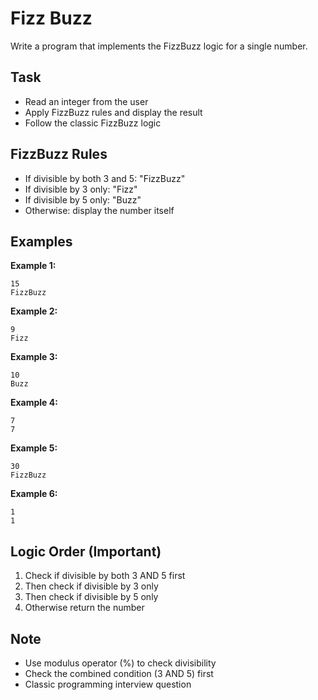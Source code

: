 # Fizz Buzz

Write a program that implements the FizzBuzz logic for a single number.

## Task
- Read an integer from the user
- Apply FizzBuzz rules and display the result
- Follow the classic FizzBuzz logic

## FizzBuzz Rules
- If divisible by both 3 and 5: "FizzBuzz"
- If divisible by 3 only: "Fizz"
- If divisible by 5 only: "Buzz"
- Otherwise: display the number itself

## Examples
**Example 1:**
```
15
FizzBuzz
```

**Example 2:**
```
9
Fizz
```

**Example 3:**
```
10
Buzz
```

**Example 4:**
```
7
7
```

**Example 5:**
```
30
FizzBuzz
```

**Example 6:**
```
1
1
```

## Logic Order (Important)
1. Check if divisible by both 3 AND 5 first
2. Then check if divisible by 3 only
3. Then check if divisible by 5 only
4. Otherwise return the number

## Note
- Use modulus operator (%) to check divisibility
- Check the combined condition (3 AND 5) first
- Classic programming interview question